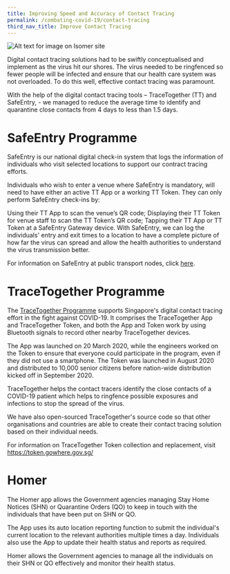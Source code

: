 ```yaml
---
title: Improving Speed and Accuracy of Contact Tracing
permalink: /combating-covid-19/contact-tracing
third_nav_title: Improve Contact Tracing
---
```



![Alt text for image on Isomer site](/images/covid-19/COVID-19-contact-tracing-and-management.png)

Digital contact tracing solutions had to be swiftly conceptualised and implement as the virus hit our shores. The virus needed to be ringfenced so fewer people will be infected and ensure that our health care system was not overloaded. To do this well, effective contact tracing was paramount.

With the help of the digital contact tracing tools – TraceTogether (TT) and SafeEntry, - we managed to reduce the average time to identify and quarantine close contacts from 4 days to less than 1.5 days.

# SafeEntry Programme

SafeEntry is our national digital check-in system that logs the information of individuals who visit selected locations to support our contract tracing efforts.

Individuals who wish to enter a venue where SafeEntry is mandatory, will need to have either an active TT App or a working TT Token. They can only perform SafeEntry check-ins by:

Using their TT App to scan the venue’s QR code;
Displaying their TT Token for venue staff to scan the TT Token’s QR code;
Tapping their TT App or TT Token at a SafeEntry Gateway device.
With SafeEntry, we can log the individuals' entry and exit times to a location to have a complete picture of how far the virus can spread and allow the health authorities to understand the virus transmission better.

For information on SafeEntry at public transport nodes, click [here](/combating-covid-19/safeentrytransportnodes).

# TraceTogether Programme

The [TraceTogether Programme](https://tracetogether.gov.sg) supports Singapore's digital contact tracing effort in the fight against COVID-19. It comprises the TraceTogether App and TraceTogether Token, and both the App and Token work by using Bluetooth signals to record other nearby TraceTogether devices.

The App was launched on 20 March 2020, while the engineers worked on the Token to ensure that everyone could participate in the program, even if they did not use a smartphone. The Token was launched in August 2020 and distributed to 10,000 senior citizens before nation-wide distribution kicked off in September 2020.

TraceTogether helps the contact tracers identify the close contacts of a COVID-19 patient which helps to ringfence possible exposures and infections to stop the spread of the virus.

We have also open-sourced TraceTogether's source code so that other organisations and countries are able to create their contact tracing solution based on their individual needs.

For information on TraceTogether Token collection and replacement, visit https://token.gowhere.gov.sg/

# Homer

The Homer app allows the Government agencies managing Stay Home Notices (SHN) or Quarantine Orders (QO) to keep in touch with the individuals that have been put on SHN or QO.

The App uses its auto location reporting function to submit the individual's current location to the relevant authorities multiple times a day. Individuals also use the App to update their health status and reports as required.

Homer allows the Government agencies to manage all the individuals on their SHN or QO effectively and monitor their health status.